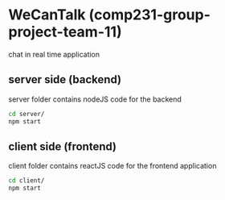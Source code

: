 # WeCanTalk (comp231-group-project-team-11)
chat in real time application

## server side (backend)
server folder contains nodeJS code for the backend
```sh
cd server/
npm start
```

## client side (frontend)
client folder contains reactJS code for the frontend application

```sh
cd client/
npm start
```